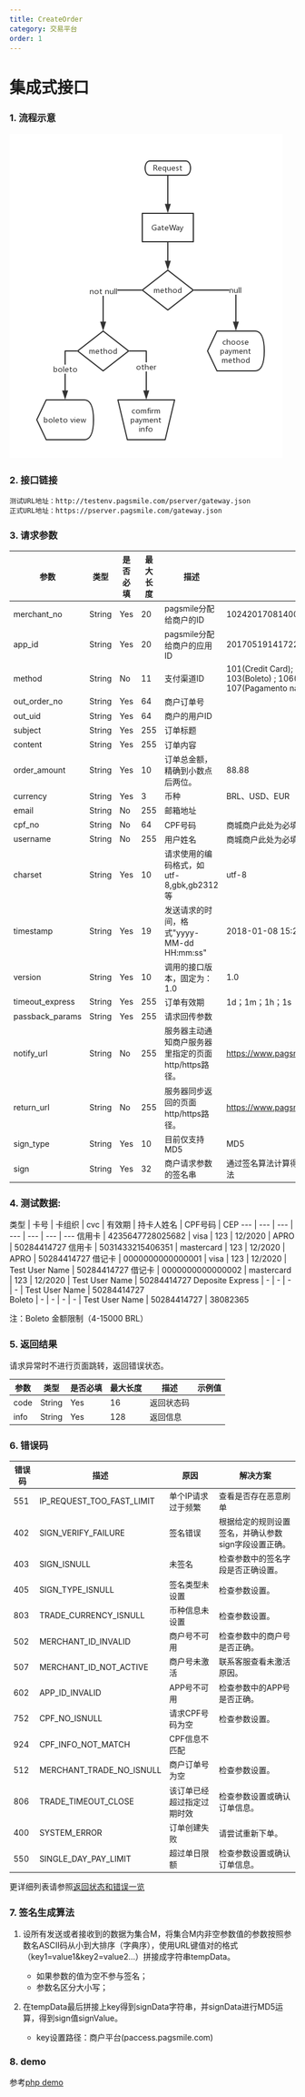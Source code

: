 ```yaml
---
title: CreateOrder
category: 交易平台
order: 1
---
```


# 集成式接口
### 1. 流程示意

![](/images/CreateOrderFlow01.png)

### 2. 接口链接
    
    测试URL地址：http://testenv.pagsmile.com/pserver/gateway.json  
    正式URL地址：https://pserver.pagsmile.com/gateway.json

### 3. 请求参数

参数 | 类型 | 是否必填 | 最大长度 | 描述 | 示例值
---  | ---  | ---      | ---      | ---  | ---
merchant_no | String | Yes | 20 | pagsmile分配给商户的ID | 1024201708140012289
app_id | String | Yes | 20 | pagsmile分配给商户的应用ID | 2017051914172236111
method | String | No | 11 | 支付渠道ID | 101(Credit Card); 102(Debit Card) ; 103(Boleto) ; 106(Deposite Express) ; 107(Pagamento na loterica)|
out_order_no | String | Yes | 64 | 商户订单号 | 
out_uid | String | Yes | 64 | 商户的用户ID | 
subject | String | Yes | 255 | 订单标题 |
content | String | Yes | 255 | 订单内容 |
order_amount | String | Yes | 10 | 订单总金额，精确到小数点后两位。 | 88.88
currency | String | Yes | 3 | 币种 | BRL、USD、EUR
email | String | No | 255 | 邮箱地址 |  
cpf_no | String | No | 64 | CPF号码 | 商城商户此处为必填项；游戏商户选填。
username | String | No | 255 | 用户姓名 | 商城商户此处为必填项；游戏商户选填。
charset | String | Yes | 10 | 请求使用的编码格式，如utf-8,gbk,gb2312等 | utf-8
timestamp | String | Yes | 19 | 发送请求的时间，格式"yyyy-MM-dd HH:mm:ss" | 2018-01-08 15:27:26
version | String | Yes | 10 | 调用的接口版本，固定为：1.0 | 1.0
timeout_express | String | Yes | 255 | 订单有效期 | 1d；1m；1h；1s
passback_params | String | Yes | 255 | 请求回传参数 | 
notify_url | String | No | 255 | 服务器主动通知商户服务器里指定的页面http/https路径。 | https://www.pagsmile.com/openapi/notify.json
return_url | String | No | 255 | 服务器同步返回的页面http/https路径。 | https://www.pagsmile.com/success.html
sign_type | String | Yes | 10 | 目前仅支持MD5 | MD5
sign | String | Yes | 32 | 商户请求参数的签名串 | 通过签名算法计算得出的签名值，详见签名生成算法


### 4. 测试数据:  

类型 | 卡号 | 卡组织 | cvc | 有效期 | 持卡人姓名 | CPF号码 | CEP
--- | --- | --- | --- | --- | --- | ---
信用卡 | 4235647728025682 | visa | 123 | 12/2020 | APRO | 50284414727
信用卡 | 5031433215406351 | mastercard | 123 | 12/2020 | APRO | 50284414727
借记卡 | 0000000000000001 | visa | 123 | 12/2020 | Test User Name | 50284414727
借记卡 | 0000000000000002 | mastercard | 123 | 12/2020 | Test User Name | 50284414727
Deposite Express | - | - | - | - | Test User Name | 50284414727  
Boleto | - | - | - | - | Test User Name | 50284414727  | 38082365

注：Boleto 金额限制（4-15000 BRL）

### 5. 返回结果

  请求异常时不进行页面跳转，返回错误状态。

参数 | 类型 | 是否必填 | 最大长度 | 描述 | 示例值
---  | ---  | ---      | ---      | ---  | ---
code | String | Yes | 16 | 返回状态码 | 
info | String | Yes | 128 | 返回信息 | 

### 6. 错误码

错误码 | 描述 | 原因 | 解决方案
---  | ---  | ---  | ---
551 | IP_REQUEST_TOO_FAST_LIMIT | 单个IP请求过于频繁 | 查看是否存在恶意刷单
402 | SIGN_VERIFY_FAILURE | 签名错误 | 根据给定的规则设置签名，并确认参数sign字段设置正确。
403 | SIGN_ISNULL | 未签名 | 检查参数中的签名字段是否正确设置。
405 | SIGN_TYPE_ISNULL | 签名类型未设置 | 检查参数设置。
803 | TRADE_CURRENCY_ISNULL | 币种信息未设置 | 检查参数设置。
502 | MERCHANT_ID_INVALID | 商户号不可用 | 检查参数中的商户号是否正确。
507 | MERCHANT_ID_NOT_ACTIVE | 商户号未激活 | 联系客服查看未激活原因。
602 | APP_ID_INVALID | APP号不可用 | 检查参数中的APP号是否正确。
752 | CPF_NO_ISNULL | 请求CPF号码为空 | 检查参数设置。
924 | CPF_INFO_NOT_MATCH | CPF信息不匹配 | 
512 | MERCHANT_TRADE_NO_ISNULL | 商户订单号为空 | 检查参数设置。
806 | TRADE_TIMEOUT_CLOSE | 该订单已经超过指定过期时效 | 检查参数设置或确认订单信息。
400 | SYSTEM_ERROR | 订单创建失败 | 请尝试重新下单。
550 | SINGLE_DAY_PAY_LIMIT | 超过单日限额 | 检查参数设置或确认订单信息。

更详细列表请参照[返回状态和错误一览](../ReturnResult)


### 7. 签名生成算法  


1. 设所有发送或者接收到的数据为集合M，将集合M内非空参数值的参数按照参数名ASCII码从小到大排序（字典序），使用URL键值对的格式（key1=value1&key2=value2…）拼接成字符串tempData。
     - 如果参数的值为空不参与签名；
     - 参数名区分大小写；

2. 在tempData最后拼接上key得到signData字符串，并signData进行MD5运算，得到sign值signValue。
    - key设置路径：商户平台(paccess.pagsmile.com)
    
### 8. demo

参考[php demo](../DemoPHP)